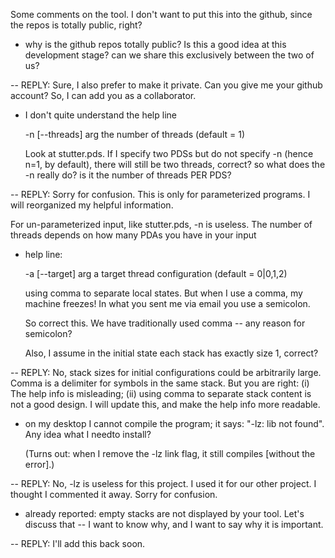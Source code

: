 Some comments on the tool. I don't want to put this into the github, since
the repos is totally public, right?

- why is the github repos totally public? Is this a good idea at this
  development stage? can we share this exclusively between the two of us?

-- REPLY: Sure, I also prefer to make it private. Can you give me your 
   github account? So, I can add you as a collaborator. 

- I don't quite understand the help line

  -n [--threads] arg        the number of threads (default = 1)

  Look at stutter.pds. If I specify two PDSs but do not specify -n (hence
  n=1, by default), there will still be two threads, correct? so what does
  the -n really do? is it the number of threads PER PDS?

-- REPLY: Sorry for confusion. This is only for parameterized programs. I 
   will reorganized my helpful information. 

   For un-parameterized input, like stutter.pds, -n is useless. The number 
   of threads depends on how many PDAs you have in your input

- help line:

  -a [--target] arg         a target thread configuration (default = 0|0,1,2)

  using comma to separate local states. But when I use a comma, my machine
  freezes! In what you sent me via email you use a semicolon.

  So correct this. We have traditionally used comma -- any reason for
  semicolon?

  Also, I assume in the initial state each stack has exactly size 1,
  correct?

-- REPLY: No, stack sizes for initial configurations could be arbitrarily 
   large. Comma is a delimiter for symbols in the same stack. But you are 
   right: (i) The help info is misleading; (ii) using comma to separate stack 
   content is not a good design. I will update this, and make the help info
   more readable. 

- on my desktop I cannot compile the program; it says: "-lz: lib not
  found". Any idea what I needto install?

  (Turns out: when I remove the -lz link flag, it still compiles [without
  the error].)

-- REPLY: No, -lz is useless for this project. I used it for our other project. 
   I thought I commented it away. Sorry for confusion. 

- already reported: empty stacks are not displayed by your tool. Let's
  discuss that -- I want to know why, and I want to say why it is important.

-- REPLY: I'll add this back soon. 

